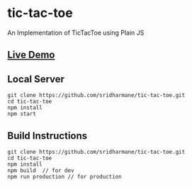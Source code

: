 # tic-tac-toe
An Implementation of TicTacToe using Plain JS

## [Live Demo](https://sridharmane.github.io/tic-tac-toe/)

## Local Server

```
git clone https://github.com/sridharmane/tic-tac-toe.git
cd tic-tac-toe
npm install
npm start
```
## Build Instructions

```
git clone https://github.com/sridharmane/tic-tac-toe.git
cd tic-tac-toe
npm install
npm build  // for dev
npm run production // for production
```
